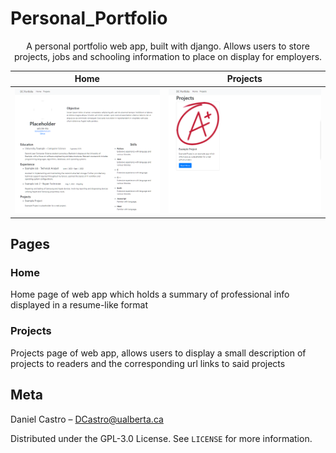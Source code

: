 # Personal_Portfolio
<p align="center">
  <p align="center">
    A personal portfolio web app, built with django. Allows users to store projects, jobs and schooling information to place on display for employers.
  </p>
</p>

Home             |  Projects
:-------------------------:|:-------------------------:
![](https://github.com/Danielaca18/Personal_Portfolio/blob/readme-images/home_preview.PNG)  |  ![](https://github.com/Danielaca18/Personal_Portfolio/blob/readme-images/projects_preview.png)

## Pages

### Home
Home page of web app which holds a summary of professional info displayed in a resume-like format
### Projects
Projects page of web app, allows users to display a small description of projects to readers and the corresponding url links to said projects

## Meta

Daniel Castro – DCastro@ualberta.ca

Distributed under the GPL-3.0 License. See ``LICENSE`` for more information.
